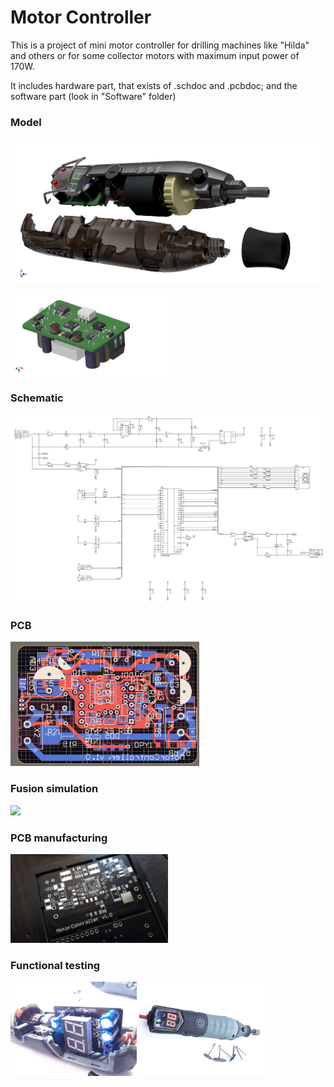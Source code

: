 # Motor Controller


This is a project of mini motor controller for drilling machines like "Hilda" and others or for some collector motors with maximum input power of 170W.

It includes hardware part, that exists of .schdoc and .pcbdoc;
    and the software part (look in "Software" folder)


### Model

![imgtest1](./pic/6_inventor_model_all.png)

<img src="pic/4_PCB_3D.jpg" width="50%">


### Schematic

![imgtest2](./pic/1_sch.png)


### PCB

<img src="pic/2_traced_pcb.png" width="60%">


### Fusion simulation

<img src="pic/1819Hz.gif" width="50%">


### PCB manufacturing

<img src="pic/10_pic.jpg" width="50%">


### Functional testing

<img src="pic/8_pic.jpg" width="40%"> <img src="pic/9_pic.jpg" width="40%">